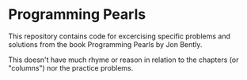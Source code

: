 # Programming Pearls

This repository contains code for excercising specific problems and solutions from the book
Programming Pearls by Jon Bently.

This doesn't have much rhyme or reason in relation to the chapters (or "columns") nor the practice
problems.